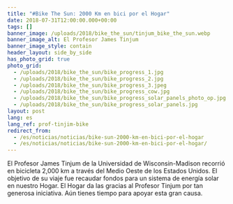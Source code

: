 ```yaml
---
title: "#Bike The Sun: 2000 Km en bici por el Hogar"
date: 2018-07-31T12:00:00.000+00:00
tags: []
banner_image: /uploads/2018/bike_the_sun/tinjum_bike_the_sun.webp
banner_image_alt: El Profesor James Tinjum
banner_image_style: contain
header_layout: side_by_side
has_photo_grid: true
photo_grid:
  - /uploads/2018/bike_the_sun/bike_progress_1.jpg
  - /uploads/2018/bike_the_sun/bike_progress_2.jpg
  - /uploads/2018/bike_the_sun/bike_progress_3.jpeg
  - /uploads/2018/bike_the_sun/bike_progress_cow.jpg
  - /uploads/2018/bike_the_sun/bike_progress_solar_panels_photo_op.jpg
  - /uploads/2018/bike_the_sun/bike_progress_solar_panels.jpg
layout: post
lang: es
lang_ref: prof-tinjim-bike
redirect_from:
  - /es/noticias/noticias/bike-sun-2000-km-en-bici-por-el-hogar
  - /es/noticias/noticias/bike-sun-2000-km-en-bici-por-el-hogar/
---
```

 El Profesor James Tinjum de la Universidad de Wisconsin-Madison recorrió en bicicleta 2,000 km a través del Medio Oeste de los Estados Unidos. El objetivo de su viaje fue recaudar fondos para un sistema de energía solar en nuestro Hogar. El Hogar da las gracias al Profesor Tinjum por tan generosa iniciativa. Aún tienes tiempo para apoyar esta gran causa.
 